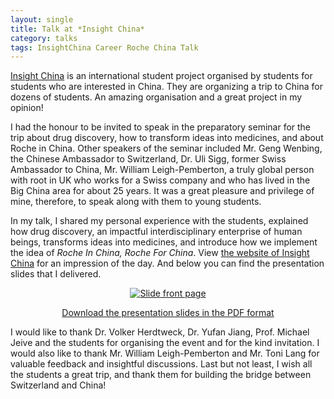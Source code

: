 ```yaml
---
layout: single
title: Talk at *Insight China*
category: talks
tags: InsightChina Career Roche China Talk
---
```


[Insight China](https://www.fhnw.ch/de/die-fhnw/hochschulen/hsw/international/china/insight-china) is an international student project organised by students for students who are interested in China. They are organizing a trip to China for dozens of students. An amazing organisation and a great project in my opinion!

I had the honour to be invited to speak in the preparatory seminar for the trip about drug discovery, how to transform ideas into medicines, and about Roche in China. Other speakers of the seminar included Mr. Geng Wenbing, the Chinese Ambassador to Switzerland, Dr. Uli Sigg, former Swiss Ambassador to China, Mr. William Leigh-Pemberton, a truly global person with root in UK who works for a Swiss company and who has lived in the Big China area for about 25 years. It was a great pleasure and privilege of mine, therefore, to speak along with them to young students.

In my talk, I shared my personal experience with the students, explained how drug discovery, an impactful interdisciplinary enterprise of human beings, transforms ideas into medicines, and introduce how we implement the idea of *Roche In China, Roche For China*. View [the website of Insight China](https://insightchina.ch/second-day-of-the-preparatory-seminar/) for an impression of the day. And below you can find the presentation slides that I delivered.

<p align="center"><a href="{{ site.url }}/assets/pdf/DrugDiscovery-Roche-China-JitaoDavidZhang-Feb2019-FHNW-final-animationSplit.pdf"><img src="{{ site.url }}/assets/images/DD-Roche-China-frontPage.png" alt="Slide front page" border="0"></a></p>
<p align="center"><a href="{{ site.url }}/assets/pdf/DrugDiscovery-Roche-China-JitaoDavidZhang-Feb2019-FHNW-final-animationSplit.pdf">Download the presentation slides in the PDF format</a><p/>

I would like to thank Dr. Volker Herdtweck, Dr. Yufan Jiang, Prof. Michael Jeive and the students for organising the event and for the kind invitation. I would also like to thank Mr. William Leigh-Pemberton and Mr. Toni Lang for valuable feedback and insightful discussions. Last but not least, I wish all the students a great trip, and thank them for building the bridge between Switzerland and China! 
